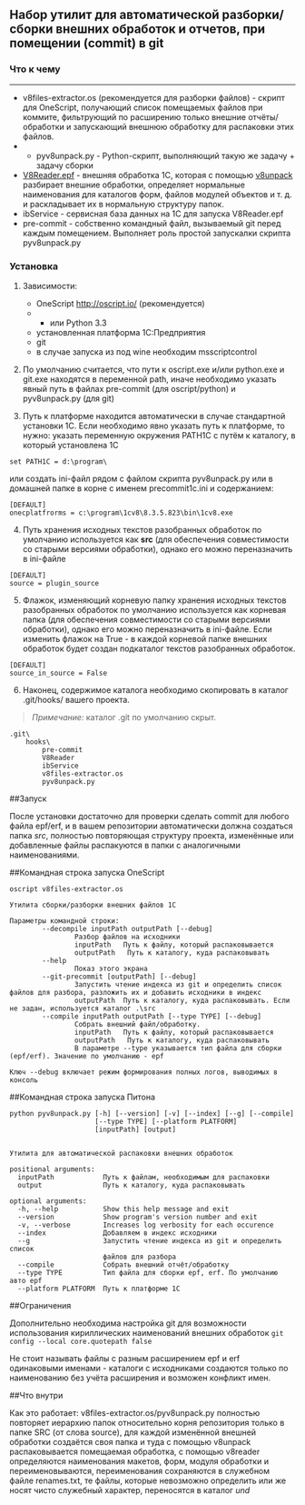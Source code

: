 ﻿## Набор утилит для автоматической разборки/сборки внешних обработок и отчетов, при помещении (commit) в git

### Что к чему
----
* v8files-extractor.os (рекомендуется для разборки файлов) - скрипт для OneScript, получающий список помещаемых файлов при коммите, фильтрующий по расширению только  внешние отчёты/обработки и запускающий внешнюю обработку для распаковки этих файлов.
* * pyv8unpack.py - Python-скрипт, выполняющий такую же задачу + задачу сборки
* [V8Reader.epf](http://infostart.ru/public/106310/) - внешняя обработка 1С, которая с помощью  [v8unpack](http://svn2.assembla.com/svn/V8Unpack/track/) разбирает внешние обработки, определяет нормальные  наименования для каталогов форм, файлов модулей объектов и т. д. и раскладывает их в нормальную структуру папок.
* ibService - сервисная база данных на 1С для запуска V8Reader.epf
* pre-commit - собственно командный файл, вызываемый git перед каждым помещением. Выполняет роль простой запускалки  скрипта pyv8unpack.py

### Установка

1. Зависимости: 
    * OneScript http://oscript.io/ (рекомендуется)
    * * или Python 3.3
    * установленная платформа 1С:Предприятия
    * git
    * в случае запуска из под wine необходим msscriptcontrol

2. По умолчанию считается, что пути к oscript.exe и/или python.exe и git.exe находятся в переменной path, иначе необходимо указать явный путь в файлах pre-commit (для oscript/python) и pyv8unpack.py (для git)

3. Путь к платформе находится автоматически в случае стандартной установки 1С. Если необходимо явно указать путь к платформе, то нужно: указать переменную окружения PATH1C c путём к каталогу, в который установлена 1С
```
set PATH1C = d:\program\
```
или создать ini-файл рядом с файлом скрипта pyv8unpack.py или в домашней папке в корне с именем precommit1c.ini и содержанием:
```
[DEFAULT]
onecplatfrorms = c:\program\1cv8\8.3.5.823\bin\1cv8.exe
```

4. Путь хранения исходных текстов разобранных обработок по умолчанию используется как **src** (для обеспечения совместимости со старыми версиями обработки), однако его можно переназначить в ini-файле
```
[DEFAULT]
source = plugin_source
```

5. Флажок, изменяющий корневую папку хранения исходных текстов разобранных обработок по умолчанию используется как корневая папка (для обеспечения совместимости со старыми версиями обработки), однако его можно переназначить в ini-файле. Если изменить флажок на True - в каждой корневой папке внешних обработок будет создан подкаталог текстов разобранных обработок.
```
[DEFAULT]
source_in_source = False
```

6. Наконец, содержимое каталога необходимо скопировать в каталог .git/hooks/ вашего проекта. 
> *Примечание:* каталог .git по умолчанию скрыт.  

```
.git\
    hooks\
        pre-commit
        V8Reader
        ibService 
        v8files-extractor.os
        pyv8unpack.py
```

##Запуск 

После установки достаточно для проверки сделать commit для любого файла epf/erf, и в вашем репозитории автоматически должна создаться папка *src*, полностью повторяющая структуру проекта, изменённые или добавленные файлы распакуются в папки с аналогичными наименованиями. 

##Командная строка запуска OneScript

```
oscript v8files-extractor.os

Утилита сборки/разборки внешних файлов 1С

Параметры командной строки:
        --decompile inputPath outputPath [--debug]
                Разбор файлов на исходники
				inputPath   Путь к файлу, который распаковывается
				outputPath   Путь к каталогу, куда распаковывать
        --help
                Показ этого экрана
        --git-precommit [outputPath] [--debug]
                Запустить чтение индекса из git и определить список файлов для разбора, разложить их и добавить исходники в индекс
				outputPath  Путь к каталогу, куда распаковывать. Если не задан, используется каталог .\src
        --compile inputPath outputPath [--type TYPE] [--debug]
                Собрать внешний файл/обработку.
				inputPath   Путь к файлу, который распаковывается
				outputPath   Путь к каталогу, куда распаковывать
                В параметре --type указывается тип файла для сборки (epf/erf). Значение по умолчанию - epf

Ключ --debug включает режим формирования полных логов, выводимых в консоль
```

##Командная строка запуска Питона

```
python pyv8unpack.py [-h] [--version] [-v] [--index] [--g] [--compile]
                     [--type TYPE] [--platform PLATFORM]
                     [inputPath] [output]


Утилита для автоматической распаковки внешних обработок

positional arguments:
  inputPath            Путь к файлам, необходимым для распаковки
  output               Путь к каталогу, куда распаковывать

optional arguments:
  -h, --help           Show this help message and exit
  --version            Show program's version number and exit
  -v, --verbose        Increases log verbosity for each occurence
  --index              Добавляем в индекс исходники
  --g                  Запустить чтение индекса из git и определить список
                       файлов для разбора
  --compile            Собрать внешний отчёт/обработку
  --type TYPE          Тип файла для сборки epf, erf. По умолчанию авто epf
  --platform PLATFORM  Путь к платформе 1С
```

##Ограничения

Дополнительно необходима настройка git для возможности использования кириллических наименований внешних обработок ```git config --local core.quotepath false```

Не стоит называть файлы с разным расширением epf и erf одинаковыми именами - каталоги с исходниками создаются только по наименованию без учёта расширения и возможен конфликт имен. 

##Что внутри

Как это работает: v8files-extractor.os/pyv8unpack.py полностью повторяет иерархию папок относительно корня репозитория только в папке SRC (от слова source), для каждой изменённой внешней обработки создаётся своя папка и туда с помощью v8unpack распаковывается помещаемая обработка, с помощью v8reader определяются наименования макетов, форм, модуля обработки и переименовываются, переименования сохраняются в служебном файле renames.txt, те файлы, которые невозможно определить или же носят чисто служебный характер, переносятся в каталог *und*
